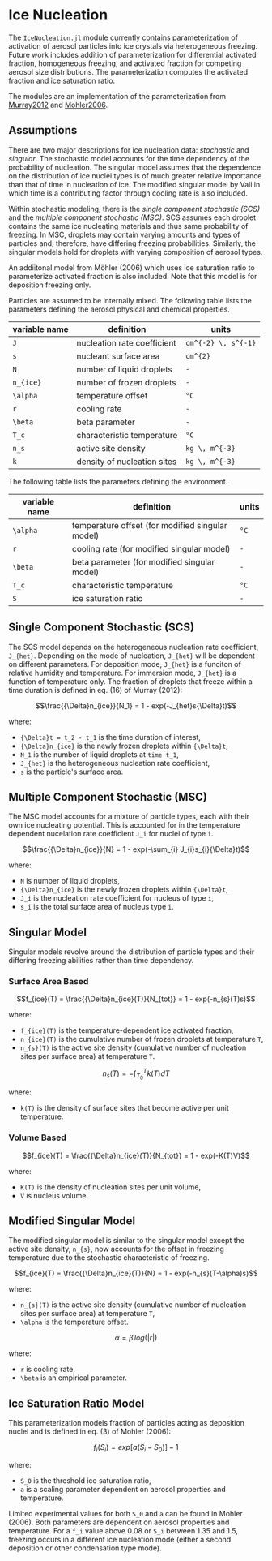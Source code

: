 # Ice Nucleation

The `IceNucleation.jl` module currently contains parameterization
  of activation of aerosol particles into ice crystals via heterogeneous freezing.
Future work includes addition of parameterization for differential activated fraction, homogeneous freezing, and activated fraction for competing aerosol size distributions.
The parameterization computes the activated fraction and ice saturation ratio.

The modules are an implementation of the parameterization
  from [Murray2012](@cite) and
  [Mohler2006](@cite).


## Assumptions

There are two major descriptions for ice nucleation data: *stochastic* and *singular*. The stochastic model accounts for the time dependency of the probability of nucleation. The singular model assumes that the dependence on the distribution of ice nuclei types is of much greater relative importance than that of time in nucleation of ice. The modified singular model by Vali in which time is a contributing factor through cooling rate is also included.

Within stochastic modeling, there is the *single component stochastic (SCS)* and the *multiple component stochastic (MSC)*. SCS assumes each droplet contains the same ice nucleating materials and thus same probability of freezing. In MSC, droplets may contain varying amounts and types of particles and, therefore, have differing freezing probabilities. Similarly, the singular models hold for droplets with varying composition of aerosol types.

An addiitonal model from Möhler (2006) which uses ice saturation ratio to parameterize activated fraction is also included. Note that this model is for deposition freezing only.

Particles are assumed to be internally mixed.
The following table lists the parameters defining the aerosol
  physical and chemical properties.

|    variable name     |         definition                                | units                |
|----------------------|---------------------------------------------------|----------------------|
|``J``                 | nucleation rate coefficient                       | ``cm^{-2} \, s^{-1}``|
|``s``                 | nucleant surface area                             | ``cm^{2}``           |
|``N      ``           | number of liquid droplets                         | ``-``                |
|``n_{ice}``           | number of frozen droplets                         | ``-``                |
|``\alpha``            | temperature offset                                | ``°C``               |
|``r``                 | cooling rate                               | ``-``               |
|``\beta``             | beta parameter                                    | ``-``                |
|``T_c``               | characteristic temperature                        | ``°C``               |
|``n_s``               | active site density                        | ``kg \, m^{-3}``    |
|``k``                 | density of nucleation sites                | ``kg \, m^{-3}``    |


The following table lists the parameters defining the environment.

|    variable name     |         definition                                | units                |
|----------------------|---------------------------------------------------|----------------------|
|``\alpha``            | temperature offset (for modified singular model)  | ``°C``               |
|``r``                 | cooling rate (for modified singular model)     | ``-``                |
|``\beta``             | beta parameter (for modified singular model)      | ``-``                |
|``T_c``               | characteristic temperature                        | ``°C``               |
|``S``                 | ice saturation ratio                              | ``-``                |

## Single Component Stochastic (SCS)
The SCS model depends on the heterogeneous nucleation rate coefficient, ``J_{het}``. Depending on the mode of nucleation, ``J_{het}`` will be dependent on different parameters. For deposition mode, ``J_{het}`` is a funciton of relative humidity and temperature. For immersion mode, ``J_{het}`` is a function of temperature only. The fraction of droplets that freeze within a time duration is defined in eq. (16) of Murray (2012):

$$\frac{{\Delta}n_{ice}}{N_1} = 1 - exp(-J_{het}s{\Delta}t)$$

where:
  - ``{\Delta}t = t_2 - t_1`` is the time duration of interest,
  - ``{\Delta}n_{ice}`` is the newly frozen droplets within ``{\Delta}t``,
  - ``N_1`` is the number of liquid droplets at ``time t_1``,
  - ``J_{het}`` is the heterogeneous nucleation rate coefficient,
  - ``s`` is the particle's surface area.

## Multiple Component Stochastic (MSC)
The MSC model accounts for a mixture of particle types, each with their own ice nucleating potential. This is accounted for in the temperature dependent nucelation rate coefficient ``J_i`` for nuclei of type ``i``.

$$\frac{{\Delta}n_{ice}}{N} = 1 - exp(-\sum_{i} J_{i}s_{i}{\Delta}t)$$

where:
  - ``N`` is number of liquid droplets,
  - ``{\Delta}n_{ice}`` is the newly frozen droplets within ``{\Delta}t``,
  - ``J_i`` is the nucleation rate coefficient for nucleus of type ``i``,
  - ``s_i`` is the total surface area of nucleus type ``i``.

## Singular Model
Singular models revolve around the distribution of particle types and their differing freezing abilities rather than time dependency.
### Surface Area Based
$$f_{ice}(T) = \frac{{\Delta}n_{ice}(T)}{N_{tot}} = 1 - exp(-n_{s}(T)s)$$

where:
  - ``f_{ice}(T)`` is the temperature-dependent ice activated fraction,
  - ``n_{ice}(T)`` is the cumulative number of frozen droplets at temperature ``T``,
  - ``n_{s}(T)`` is the active site density (cumulative number of nucleation sites per surface area) at temperature ``T``.
 

$$n_s(T) = - \int_{T_0}^T k(T){d}T$$

where:
  - ``k(T)`` is the density of surface sites that become active per unit temperature.

### Volume Based
$$f_{ice}(T) = \frac{{\Delta}n_{ice}(T)}{N_{tot}} = 1 - exp(-K(T)V)$$

where:
  - ``K(T)`` is the density of nucleation sites per unit volume,
  - ``V`` is nucleus volume.

## Modified Singular Model
The modified singular model is similar to the singular model except the active site density, ``n_{s}``, now accounts for the offset in freezing temperature due to the stochastic characteristic of freezing.

$$f_{ice}(T) = \frac{{\Delta}n_{ice}(T)}{N} = 1 - exp(-n_{s}(T-\alpha)s)$$

where:
  - ``n_{s}(T)`` is the active site density (cumulative number of nucleation sites per surface area) at temperature ``T``,
  - ``\alpha`` is the temperature offset.

$$\alpha = \beta \, log(|r|)$$

where:
  - ``r`` is cooling rate,
  - ``\beta`` is an empirical parameter.

## Ice Saturation Ratio Model
This parameterization models fraction of particles acting as deposition nuclei and is defined in eq. (3) of Mohler (2006):

$$f_{i}(S_i) = exp[a(S_i - S_0)] - 1$$

where:
  - ``S_0`` is the threshold ice saturation ratio,
  - ``a`` is a scaling parameter dependent on aerosol properties and temperature.

Limited experimental values for both ``S_0`` and ``a`` can be found in Mohler (2006). Both parameters are dependent on aerosol properties and temperature. For a ``f_i`` value above 0.08 or ``S_i`` between 1.35 and 1.5, freezing occurs in a different ice nucleation mode (either a second deposition or other condensation type mode).
